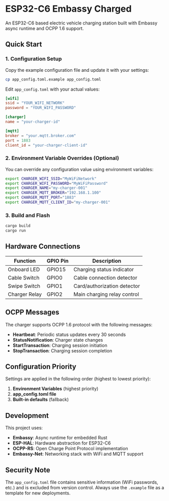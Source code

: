 # ESP32-C6 Embassy Charged

An ESP32-C6 based electric vehicle charging station built with Embassy async runtime and OCPP 1.6 support.

## Quick Start

### 1. Configuration Setup

Copy the example configuration file and update it with your settings:

```bash
cp app_config.toml.example app_config.toml
```

Edit `app_config.toml` with your actual values:

```toml
[wifi]
ssid = "YOUR_WIFI_NETWORK"
password = "YOUR_WIFI_PASSWORD"

[charger]
name = "your-charger-id"

[mqtt]
broker = "your.mqtt.broker.com"
port = 1883
client_id = "your-charger-client-id"
```

### 2. Environment Variable Overrides (Optional)

You can override any configuration value using environment variables:

```bash
export CHARGER_WIFI_SSID="MyWiFiNetwork"
export CHARGER_WIFI_PASSWORD="MyWiFiPassword"
export CHARGER_NAME="my-charger-001"
export CHARGER_MQTT_BROKER="192.168.1.100"
export CHARGER_MQTT_PORT="1883"
export CHARGER_MQTT_CLIENT_ID="my-charger-001"
```

### 3. Build and Flash

```bash
cargo build
cargo run
```

## Hardware Connections

| Function | GPIO Pin | Description |
|----------|----------|-------------|
| Onboard LED | GPIO15 | Charging status indicator |
| Cable Switch | GPIO0 | Cable connection detector |
| Swipe Switch | GPIO1 | Card/authorization detector |
| Charger Relay | GPIO2 | Main charging relay control |

## OCPP Messages

The charger supports OCPP 1.6 protocol with the following messages:
- **Heartbeat**: Periodic status updates every 30 seconds
- **StatusNotification**: Charger state changes
- **StartTransaction**: Charging session initiation
- **StopTransaction**: Charging session completion

## Configuration Priority

Settings are applied in the following order (highest to lowest priority):

1. **Environment Variables** (highest priority)
2. **app_config.toml file**
3. **Built-in defaults** (fallback)

## Development

This project uses:
- **Embassy**: Async runtime for embedded Rust
- **ESP-HAL**: Hardware abstraction for ESP32-C6
- **OCPP-RS**: Open Charge Point Protocol implementation
- **Embassy-Net**: Networking stack with WiFi and MQTT support

## Security Note

The `app_config.toml` file contains sensitive information (WiFi passwords, etc.) and is excluded from version control. Always use the `.example` file as a template for new deployments.
